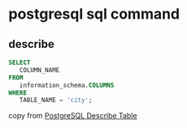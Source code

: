 # postgresql sql command

## describe

``` sql
SELECT
   COLUMN_NAME
FROM
   information_schema.COLUMNS
WHERE
   TABLE_NAME = 'city';
```
copy from [PostgreSQL Describe Table](http://www.postgresqltutorial.com/postgresql-describe-table/)
